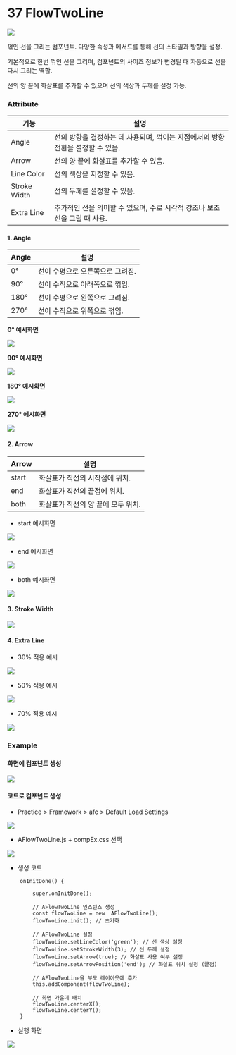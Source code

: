 # 37 FlowTwoLine

![](https://wikidocs.net/images/page/274098/%EC%8A%A4%ED%81%AC%EB%A6%B0%EC%83%B7_2025-01-24_135229.png)

꺾인 선을 그리는 컴포넌트. 다양한 속성과 메서드를 통해 선의 스타일과 방향을 설정.

기본적으로 한번 꺾인 선을 그리며, 컴포넌트의 사이즈 정보가 변경될 때 자동으로 선을 다시 그리는 역할.

선의 양 끝에 화살표를 추가할 수 있으며 선의 색상과 두께를 설정 가능.

### Attribute

| 기능           | 설명                                             |
| ------------ | ---------------------------------------------- |
| Angle        | 선의 방향을 결정하는 데 사용되며, 꺾이는 지점에서의 방향 전환을 설정할 수 있음. |
| Arrow        | 선의 양 끝에 화살표를 추가할 수 있음.                         |
| Line Color   | 선의 색상을 지정할 수 있음.                               |
| Stroke Width | 선의 두께를 설정할 수 있음.                               |
| Extra Line   | 추가적인 선을 의미할 수 있으며, 주로 시각적 강조나 보조선을 그릴 때 사용.    |

#### 1. Angle

| Angle | 설명                 |
| ----- | ------------------ |
| 0°    | 선이 수평으로 오른쪽으로 그려짐. |
| 90°   | 선이 수직으로 아래쪽으로 꺾임.  |
| 180°  | 선이 수평으로 왼쪽으로 그려짐.  |
| 270°  | 선이 수직으로 위쪽으로 꺾임.   |

**0° 예시화면**

![](https://wikidocs.net/images/page/274098/%EC%8A%A4%ED%81%AC%EB%A6%B0%EC%83%B7_2025-01-24_142028.png)

**90° 예시화면**

![](https://wikidocs.net/images/page/274098/%EC%8A%A4%ED%81%AC%EB%A6%B0%EC%83%B7_2025-01-24_142048.png)

**180° 예시화면**

![](https://wikidocs.net/images/page/274098/%EC%8A%A4%ED%81%AC%EB%A6%B0%EC%83%B7_2025-01-24_142101.png)

**270° 예시화면**

![](https://wikidocs.net/images/page/274098/%EC%8A%A4%ED%81%AC%EB%A6%B0%EC%83%B7_2025-01-24_142109.png)

#### 2. Arrow

| Arrow | 설명                   |
| ----- | -------------------- |
| start | 화살표가 직선의 시작점에 위치.    |
| end   | 화살표가 직선의 끝점에 위치.     |
| both  | 화살표가 직선의 양 끝에 모두 위치. |

* start 예시화면

![](https://wikidocs.net/images/page/274098/%EC%8A%A4%ED%81%AC%EB%A6%B0%EC%83%B7_2025-01-24_142541.png)

* end 예시화면

![](https://wikidocs.net/images/page/274098/%EC%8A%A4%ED%81%AC%EB%A6%B0%EC%83%B7_2025-01-24_142552.png)

* both 예시화면

![](https://wikidocs.net/images/page/274098/%EC%8A%A4%ED%81%AC%EB%A6%B0%EC%83%B7_2025-01-24_142600.png)

#### 3. Stroke Width

![](https://wikidocs.net/images/page/274098/%EC%8A%A4%ED%81%AC%EB%A6%B0%EC%83%B7_2025-01-24_142641.png)

#### 4. Extra Line

* 30% 적용 예시

![](https://wikidocs.net/images/page/274098/%EC%8A%A4%ED%81%AC%EB%A6%B0%EC%83%B7_2025-01-24_142650.png)

* 50% 적용 예시

![](https://wikidocs.net/images/page/274098/%EC%8A%A4%ED%81%AC%EB%A6%B0%EC%83%B7_2025-01-24_142701.png)

* 70% 적용 예시

![](https://wikidocs.net/images/page/274098/%EC%8A%A4%ED%81%AC%EB%A6%B0%EC%83%B7_2025-01-24_142712.png)

### Example

#### 화면에 컴포넌트 생성

![](https://wikidocs.net/images/page/274098/%EC%8A%A4%ED%81%AC%EB%A6%B0%EC%83%B7_2025-01-24_171001.png)

#### 코드로 컴포넌트 생성

* Practice > Framework > afc > Default Load Settings

![](https://wikidocs.net/images/page/274098/%EC%8A%A4%ED%81%AC%EB%A6%B0%EC%83%B7_2025-02-18_154447.png)

* AFlowTwoLine.js + compEx.css 선택

![](https://wikidocs.net/images/page/274098/%EC%8A%A4%ED%81%AC%EB%A6%B0%EC%83%B7_2025-02-03_132418.png)

* 생성 코드

```
    onInitDone() {

		super.onInitDone();

		// AFlowTwoLine 인스턴스 생성
		const flowTwoLine = new  AFlowTwoLine();
		flowTwoLine.init(); // 초기화

		// AFlowTwoLine 설정
		flowTwoLine.setLineColor('green'); // 선 색상 설정
		flowTwoLine.setStrokeWidth(3); // 선 두께 설정
		flowTwoLine.setArrow(true); // 화살표 사용 여부 설정
		flowTwoLine.setArrowPosition('end'); // 화살표 위치 설정 (끝점)

		// AFlowTwoLine을 부모 레이아웃에 추가
		this.addComponent(flowTwoLine);

		// 화면 가운데 배치
		flowTwoLine.centerX();
		flowTwoLine.centerY();
	}
```

* 실행 화면

![](https://wikidocs.net/images/page/274098/%EC%8A%A4%ED%81%AC%EB%A6%B0%EC%83%B7_2025-02-18_155121.png)
